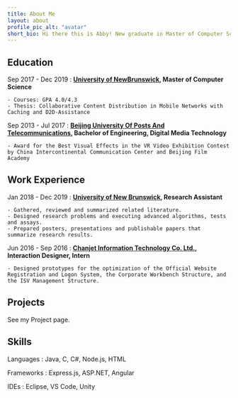 ```yaml
---
title: About Me
layout: about
profile_pic_alt: "avatar"
short_bio: Hi there this is Abby! New graduate in Master of Computer Science with background in studying mobile networks and communications. Not only passionate with coding, but also loving art, cooking, and ASMR.
---
```


Education
---------

Sep 2017 - Dec 2019
:   **[University of NewBrunswick](https://www.unb.ca/), Master of Computer Science**

    - Courses: GPA 4.0/4.3
    - Thesis: Collaborative Content Distribution in Mobile Networks with Caching and D2D-Assistance

Sep 2013 - Jul 2017
:   **[Beijing University Of Posts And Telecommunications](https://en.wikipedia.org/wiki/Beijing_University_of_Posts_and_Telecommunications), Bachelor of Engineering, Digital Media Technology**

    - Award for the Best Visual Effects in the VR Video Exhibition Contest by China Intercontinental Communication Center and Beijing Film Academy

Work Experience
---------------

Jan 2018 - Dec 2019
:   **[University of New Brunswick](https://www.unb.ca/), Research Assistant**

    - Gathered, reviewed and summarized related literature.
    - Designed research problems and executing advanced algorithms, tests and assays.
    - Prepared posters, presentations and publishable papers that summarize research results.

Jun 2016 - Sep 2016
:   **[Chanjet Information Technology Co. Ltd.](https://www.linkedin.com/company/chanjet-information-technology-co-ltd-/about/), Interaction Designer, Intern**

    - Designed prototypes for the optimization of the Official Website Registration and Logon System, the Corporate Workbench Structure, and the ISV Management Structure.

Projects
--------

See my Project page.

Skills
------

Languages
:   Java, C, C#, Node.js, HTML

Frameworks
:	Express.js, ASP.NET, Angular

IDEs
:	Eclipse, VS Code, Unity